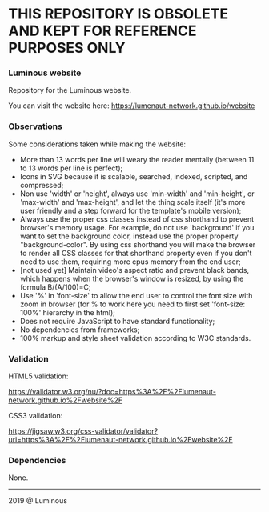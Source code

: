 # THIS REPOSITORY IS OBSOLETE AND KEPT FOR REFERENCE PURPOSES ONLY

### Luminous website

Repository for the Luminous website.

You can visit the website here: https://lumenaut-network.github.io/website

### Observations

Some considerations taken while making the website:

- More than 13 words per line will weary the reader mentally (between 11 to 13 words per line is perfect);
- Icons in SVG because it is scalable, searched, indexed, scripted, and compressed;
- Non use 'width' or 'height', always use 'min-width' and 'min-height', or 'max-width' and 'max-height', and let the thing scale itself (it's more user friendly and a step forward for the template's mobile version);
- Always use the proper css classes instead of css shorthand to prevent browser's memory usage. For example, do not use 'background' if you want to set the background color, instead use the proper property "background-color". By using css shorthand you will make the browser to render all CSS classes for that shorthand property even if you don't need to use them, requiring more cpus memory from the end user;
- [not used yet] Maintain video's aspect ratio and prevent black bands, which happens when the browser's window is resized, by using the formula B/(A/100)=C;
- Use '%' in 'font-size' to allow the end user to control the font size with zoom in browser (for % to work here you need to first set 'font-size: 100%' hierarchy in the html);
- Does not require JavaScript to have standard functionality;
- No dependencies from frameworks;
- 100% markup and style sheet validation according to W3C standards.

### Validation

HTML5 validation:

https://validator.w3.org/nu/?doc=https%3A%2F%2Flumenaut-network.github.io%2Fwebsite%2F

CSS3 validation:

https://jigsaw.w3.org/css-validator/validator?uri=https%3A%2F%2Flumenaut-network.github.io%2Fwebsite%2F

### Dependencies

None.

_________________________

2019 @ Luminous

